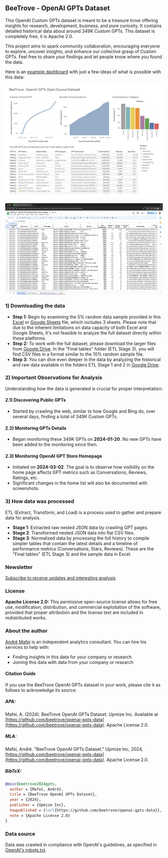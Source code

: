 ## BeeTrove - OpenAI GPTs Dataset

This OpenAI Custom GPTs dataset is meant to be a treasure trove offering insights for research, development, business, and pure curiosity. It contains detailed historical data about around 349K Custom GPTs. This dataset is completely free, it is Apache 2.0.

This project aims to spark community collaboration, encouraging everyone to explore, uncover insights, and enhance our collective grasp of Custom GPTs. Feel free to share your findings and let people know where you found the data.

Here is an [example dashboard](https://beetrove.github.io/openai-gpts-data/) with just a few ideas of what is possible with this data:

[![Local Image](tableau-public-dashboard-example.png)](https://beetrove.github.io/openai-gpts-data/)

[![Local Image](google-sheets-screenshot.png)](https://docs.google.com/spreadsheets/d/1woeD_wHiTvjK9hT7yMzF4QmURPRGH4XN81PvMhr8IoM/edit?usp=sharing)

### 1) Downloading the data

- **Step 1:** Begin by examining the 5% random data sample provided in this [Excel](./GPTs_5_percent_random_sample.xlsx) or [Google Sheets](https://docs.google.com/spreadsheets/d/1woeD_wHiTvjK9hT7yMzF4QmURPRGH4XN81PvMhr8IoM/edit?usp=sharing) file, which includes 3 sheets. Please note that due to the inherent limitations on data capacity of both Excel and Google Sheets, it's not feasible to analyze the full dataset directly within these platforms.
- **Step 2:** To work with the full dataset, please download the larger files from [Google Drive](https://drive.google.com/drive/folders/1hUGnQ_AWeL2wi5UhUTt05dMHYb_FIvz4?usp=drive_link). In the "Final tables" folder (ETL Stage 3), you will find CSV files in a format similar to the 10% random sample file.
- **Step 3:** You can dive even deeper in the data by analyzing the historical and raw data available in the folders ETL Stage 1 and 2 in [Google Drive](https://drive.google.com/drive/folders/1hUGnQ_AWeL2wi5UhUTt05dMHYb_FIvz4?usp=drive_link).


### 2) Important Observations for Analysis

Understanding how the data is generated is crucial for proper interpretation:

#### 2.1) Discovering Public GPTs

- Started by crawling the web, similar to how Google and Bing do, over several days, finding a total of 349K Custom GPTs.

#### 2.2) Monitoring GPTs Details

- Began monitoring these 349K GPTs on **2024-01-20**. No new GPTs have been added to the monitoring since then.

#### 2.3) Monitoring OpenAI GPT Store Homepage

- Initiated on **2024-03-02**. The goal is to observe how visibility on the home page affects GPT metrics such as Conversations, Reviews, Ratings, etc.
- Significant changes in the home list will also be documented with screenshots.

### 3) How data was processed

ETL (Extract, Transform, and Load) is a process used to gather and prepare data for analysis.

- **Stage 1**: Extracted raw nested JSON data by crawling GPT pages.
- **Stage 2**: Transformed nested JSON data into flat CSV files.
- **Stage 3**: Normalized data by processing the full history to compile simpler tables that contain the latest details and a timeline of performance metrics (Conversations, Stars, Reviews). These are the "Final tables" (ETL Stage 3) and the sample data in Excel.
  
### Newsletter

[Subscribe to receive updates and interesting analysis](https://forms.gle/8jfH2dT8ReTyDCv89)


### License

**Apache License 2.0:** This permissive open-source license allows for free use, modification, distribution, and commercial exploitation of the software, provided that proper attribution and the license text are included in redistributed works.

### About the author

[André Mafei](https://www.linkedin.com/in/andremafei/) is an independent analytics consultant. You can hire his services to help with:
- Finding insights in this data for your company or research
- Joining this data with data from your company or research

#### Citation Guide

If you use the BeeTrove OpenAI GPTs dataset in your work, please cite it as follows to acknowledge its source:

##### APA:
Mafei, A. (2024). BeeTrove OpenAI GPTs Dataset. Upmize Inc. Available at [https://github.com/beetrove/openai-gpts-data](https://github.com/beetrove/openai-gpts-data). Apache License 2.0.

##### MLA:
Mafei, André. "BeeTrove OpenAI GPTs Dataset." Upmize Inc, 2024, [https://github.com/beetrove/openai-gpts-data](https://github.com/beetrove/openai-gpts-data). Apache License 2.0.

##### BibTeX:
```bibtex
@misc{beetrove2024gpts,
  author = {Mafei, André},
  title = {BeeTrove OpenAI GPTs Dataset},
  year = {2024},
  publisher = {Upmize Inc},
  howpublished = {\url{https://github.com/beetrove/openai-gpts-data}},
  note = {Apache License 2.0}
}
```

### Data source

Data was crawled in compliance with OpenAI's guidelines, as specified in [OpenAI's robots.txt](https://chat.openai.com/robots.txt).
